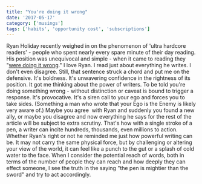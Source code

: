 ```yaml
---
title: "You're doing it wrong"
date: '2017-05-17'
category: ['musings']
tags: ['habits', 'opportunity cost', 'subscriptions']
---
```


Ryan Holiday recently weighed in on the phenomenon of 'ultra hardcore readers' - people who spent nearly every spare minute of their day reading. His position was unequivocal and simple - when it came to reading they "[were doing it wrong](http://thoughtcatalog.com/ryan-holiday/2017/04/if-youre-trying-to-speed-up-your-reading-and-squeeze-it-into-every-cranny-of-your-life-youre-doing-it-wrong/)." I love Ryan. I read just about everything he writes. I don't even disagree. Still, that sentence struck a chord and put me on the defensive. It's boldness. It's unwavering confidence in the rightness of its position. It got me thinking about the power of writers. To be told you're doing something wrong - without distinction or caveat is bound to trigger a response. It's provocative. It's a siren call to your ego and forces you to take sides. (Something a man who wrote that your Ego is the Enemy is likely very aware of.) Maybe you agree  with Ryan and suddenly you found a new ally, or maybe you disagree and now everything he says for the rest of the article will be subject to extra scrutiny. That's how with a single stroke of a pen, a writer can incite hundreds, thousands, even millions to action. Whether Ryan's right or not he reminded me just how powerful writing can be. It may not carry the same physical force, but by challenging or altering your view of the world, it can feel like a punch to the gut or a splash of cold water to the face. When I consider the potential reach of words, both in terms of the number of people they can reach and how deeply they can effect someone, I see the truth in the saying "the pen is mightier than the sword" and try to act accordingly.
